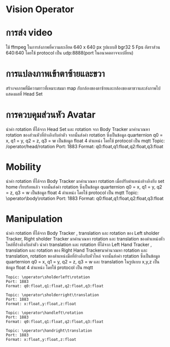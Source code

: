 # Vision Operator
# การส่ง video
ใช้ ffmpeg ในการส่งภาพที่ความละเอียด 640 x 640 px รูปแบบสี bgr32 5 Fps อัตราส่วน 640:640 โดยใช้ protocol เป็น udp:8888(port ในอนาคตอาจจะเปลี่ยน)
# การแปลงภาพเข้าตาซ้ายและขวา
สร้างจอภาพที่มีความยาวที่เหมาะสมมา map กับกล้องของตาซ้ายและกล้องของตาขวาและส่งภาพไปแสดงผลที่ Head Set
# การควบคุมส่วนหัว Avatar
นำค่า rotation ที่ได้จาก Head Set และ rotation จาก Body Tracker มาคำนวณหา rotation ของส่วนหัวที่อ้างอิงกับลำตัว 
จากนั้นส่งค่า rotation ซึ่งเป็นข้อมูล quarternion q0 = x, q1 = y, q2 = z, q3 = w เป็นข้อมูล float 4 ตำแหน่ง
โดยใช้ protocol เป็น mqtt
	Topic: /operator/head/rotation
	Port: 1883
	Format: q0:float,q1:float,q2:float,q3:float
# Mobility
นำค่า rotation ที่ได้จาก Body Tracker มาคำนวณหา rotation เมื่อปรับตำแหน่งอ้างอิงกับ set home เรียบร้อยแล้ว
จากนั้นส่งค่า rotation ซึ่งเป็นข้อมูล quarternion q0 = x, q1 = y, q2 = z, q3 = w เป็นข้อมูล float 4 ตำแหน่ง
โดยใช้ protocol เป็น mqtt
	Topic: \operator\body\rotation
	Port: 1883
	Format: q0:float,q1:float,q2:float,q3:float
# Manipulation
นำค่า rotation ที่ได้จาก Body Tracker , translation และ rotation ของ Left sholder Tracker, Right sholder Tracker มาคำนวณหา rotation และ translation ของตำแหน่งหัวไหล่ที่อ้างอิงกับลำตัว
นำค่า translation และ rotation ที่ได้จาก Left Hand Tracker , translation และ rotation ของ Right Hand Trackerมาคำนวณหา rotation และ translation, rotation ของตำแหน่งมือที่อ้างอิงกับหัวไหล่
จากนั้นส่งค่า rotation ซึ่งเป็นข้อมูล quarternion q0 = x, q1 = y, q2 = z, q3 = w และ translation ในรูปแบบ x,y,z เป็นข้อมูล float 4 ตำแหน่ง
โดยใช้ protocol เป็น mqtt

	Topic: \operator\sholderleft\rotation
	Port: 1883
	Format: q0:float,q1:float,q2:float,q3:float

	Topic: \operator\sholderright\translation
	Port: 1883
	Format: x:float,y:float,z:float

	Topic: \operator\handleft\rotation
	Port: 1883
	Format: q0:float,q1:float,q2:float,q3:float

	Topic: \operator\handright\translation
	Port: 1883
	Format: x:float,y:float,z:float